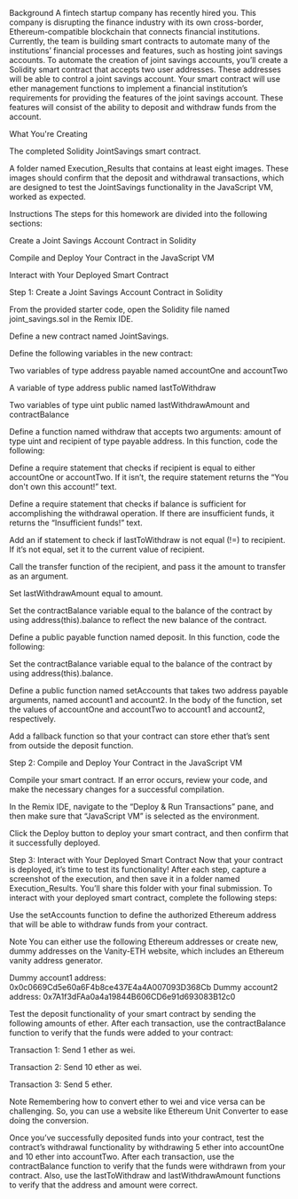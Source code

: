 Background
A fintech startup company has recently hired you. This company is disrupting the finance industry with its own cross-border, Ethereum-compatible blockchain that connects financial institutions. Currently, the team is building smart contracts to automate many of the institutions’ financial processes and features, such as hosting joint savings accounts.
To automate the creation of joint savings accounts, you’ll create a Solidity smart contract that accepts two user addresses. These addresses will be able to control a joint savings account. Your smart contract will use ether management functions to implement a financial institution’s requirements for providing the features of the joint savings account. These features will consist of the ability to deposit and withdraw funds from the account.

What You're Creating


The completed Solidity JointSavings smart contract.


A folder named Execution_Results that contains at least eight images. These images should confirm that the deposit and withdrawal transactions, which are designed to test the JointSavings functionality in the JavaScript VM, worked as expected.



Instructions
The steps for this homework are divided into the following sections:


Create a Joint Savings Account Contract in Solidity


Compile and Deploy Your Contract in the JavaScript VM


Interact with Your Deployed Smart Contract



Step 1: Create a Joint Savings Account Contract in Solidity


From the provided starter code, open the Solidity file named joint_savings.sol in the Remix IDE.


Define a new contract named JointSavings.


Define the following variables in the new contract:


Two variables of type address payable named accountOne and accountTwo


A variable of type address public named lastToWithdraw


Two variables of type uint public named lastWithdrawAmount and contractBalance




Define a function named withdraw that accepts two arguments: amount of type uint and recipient of type payable address. In this function, code the following:


Define a require statement that checks if recipient is equal to either accountOne or accountTwo. If it isn’t, the require statement returns the “You don't own this account!” text.


Define a require statement that checks if balance is sufficient for accomplishing the withdrawal operation. If there are insufficient funds, it returns the “Insufficient funds!” text.


Add an if statement to check if lastToWithdraw is not equal (!=) to recipient. If it’s not equal, set it to the current value of recipient.


Call the transfer function of the recipient, and pass it the amount to transfer as an argument.


Set lastWithdrawAmount equal to amount.


Set the contractBalance variable equal to the balance of the contract by using address(this).balance to reflect the new balance of the contract.




Define a public payable function named deposit. In this function, code the following:

Set the contractBalance variable equal to the balance of the contract by using address(this).balance.



Define a public function named setAccounts that takes two address payable arguments, named account1 and account2. In the body of the function, set the values of accountOne and accountTwo to account1 and account2, respectively.


Add a fallback function so that your contract can store ether that’s sent from outside the deposit function.



Step 2: Compile and Deploy Your Contract in the JavaScript VM


Compile your smart contract. If an error occurs, review your code, and make the necessary changes for a successful compilation.


In the Remix IDE, navigate to the “Deploy & Run Transactions” pane, and then make sure that “JavaScript VM” is selected as the environment.


Click the Deploy button to deploy your smart contract, and then confirm that it successfully deployed.



Step 3: Interact with Your Deployed Smart Contract
Now that your contract is deployed, it’s time to test its functionality! After each step, capture a screenshot of the execution, and then save it in a folder named Execution_Results. You’ll share this folder with your final submission.
To interact with your deployed smart contract, complete the following steps:


Use the setAccounts function to define the authorized Ethereum address that will be able to withdraw funds from your contract.

Note You can either use the following Ethereum addresses or create new, dummy addresses on the Vanity-ETH website, which includes an Ethereum vanity address generator.

Dummy account1 address: 0x0c0669Cd5e60a6F4b8ce437E4a4A007093D368Cb
Dummy account2 address: 0x7A1f3dFAa0a4a19844B606CD6e91d693083B12c0





Test the deposit functionality of your smart contract by sending the following amounts of ether. After each transaction, use the contractBalance function to verify that the funds were added to your contract:


Transaction 1: Send 1 ether as wei.


Transaction 2: Send 10 ether as wei.


Transaction 3: Send 5 ether.



Note Remembering how to convert ether to wei and vice versa can be challenging. So, you can use a website like Ethereum Unit Converter to ease doing the conversion.



Once you’ve successfully deposited funds into your contract, test the contract’s withdrawal functionality by withdrawing 5 ether into accountOne and 10 ether into accountTwo. After each transaction, use the contractBalance function to verify that the funds were withdrawn from your contract. Also, use the lastToWithdraw and lastWithdrawAmount functions to verify that the address and amount were correct.


